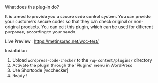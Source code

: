 What does this plug-in do?

It is aimed to provide you a secure code control system. You can provide your customers secure codes so that they can check original or non-original products. You can edit this plugin, which can be used for different purposes, according to your needs.

Live Preview : https://metinsarac.net/wcc-test/

Installation

1. Upload `wordpress-code-checker` to the `/wp-content/plugins/` directory
2. Activate the plugin through the \'Plugins\' menu in WordPress
3. Use Shortcode [wcchecker]
4. Ready !
